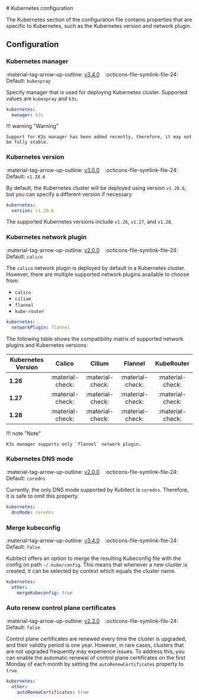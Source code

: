 [tag 2.0.0]: https://github.com/MusicDin/kubitect/releases/tag/v2.0.0
[tag 2.2.0]: https://github.com/MusicDin/kubitect/releases/tag/v2.2.0
[tag 3.0.0]: https://github.com/MusicDin/kubitect/releases/tag/v3.0.0
[tag 3.4.0]: https://github.com/MusicDin/kubitect/releases/tag/v3.4.0

<div markdown="1" class="text-center">
# Kubernetes configuration
</div>

<div markdown="1" class="text-justify">

The Kubernetes section of the configuration file contains properties that are specific to Kubernetes, such as the Kubernetes version and network plugin.

## Configuration

### Kubernetes manager

:material-tag-arrow-up-outline: [v3.4.0][tag 3.4.0]
&ensp;
:octicons-file-symlink-file-24: Default: `kubespray`

Specify manager that is used for deploying Kubernetes cluster. Supported values are `kubespray` and `k3s`.

```yaml
kubernetes:
  manager: k3s
```

!!! warning "Warning"

    Support for K3s manager has been added recently, therefore, it may not be fully stable.

### Kubernetes version

:material-tag-arrow-up-outline: [v3.0.0][tag 3.0.0]
&ensp;
:octicons-file-symlink-file-24: Default: `v1.28.6`

By default, the Kubernetes cluster will be deployed using version `v1.28.6`, but you can specify a different version if necessary.


```yaml
kubernetes:
  version: v1.28.6
```

The supported Kubernetes versions include `v1.26`, `v1.27`, and `v1.28`.

### Kubernetes network plugin

:material-tag-arrow-up-outline: [v2.0.0][tag 2.0.0]
&ensp;
:octicons-file-symlink-file-24: Default: `calico`

The `calico` network plugin is deployed by default in a Kubernetes cluster.
However, there are multiple supported network plugins available to choose from:

- `calico`
- `cilium`
- `flannel`
- `kube-router`

```yaml
kubernetes:
  networkPlugin: flannel
```

The following table shows the compatibility matrix of supported network plugins and Kubernetes versions:

| Kubernetes Version |      Calico      |      Cilium      |      Flannel     |    KubeRouter    |
|--------------------|:----------------:|:----------------:|:----------------:|:----------------:|
| **1.26**           | :material-check: | :material-check: | :material-check: | :material-check: |
| **1.27**           | :material-check: | :material-check: | :material-check: | :material-check: |
| **1.28**           | :material-check: | :material-check: | :material-check: | :material-check: |

!!! note "Note"

    K3s manager supports only `flannel` network plugin.

### Kubernetes DNS mode

:material-tag-arrow-up-outline: [v2.0.0][tag 2.0.0]
&ensp;
:octicons-file-symlink-file-24: Default: `coredns`

Currently, the only DNS mode supported by Kubitect is `coredns`.
Therefore, it is safe to omit this property.

```yaml
kubernetes:
  dnsMode: coredns
```

### Merge kubeconfig

:material-tag-arrow-up-outline: [v3.4.0][tag 3.4.0]
&ensp;
:octicons-file-symlink-file-24: Default: `false`

Kubitect offers an option to merge the resulting Kubeconfig file with the config on path `~/.kube/config`.
This means that whenever a new cluster is created, it can be selected by context which equals the cluster name.

```yaml
kubernetes:
  other:
    mergeKubeconfig: true
```

### Auto renew control plane certificates

:material-tag-arrow-up-outline: [v2.2.0][tag 2.2.0]
&ensp;
:octicons-file-symlink-file-24: Default: `false`

Control plane certificates are renewed every time the cluster is upgraded, and their validity period is one year.
However, in rare cases, clusters that are not upgraded frequently may experience issues.
To address this, you can enable the automatic renewal of control plane certificates on the first Monday of each month by setting the `autoRenewCertificates` property to `true`.

```yaml
kubernetes:
  other:
    autoRenewCertificates: true
```

</div>
